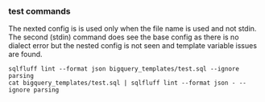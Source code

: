 ### test commands

The nexted config is is used only when the file name is used and not stdin.
The second (stdin) command does see the base config as there is no dialect error
but the nested config is not seen and template variable issues are found.

```
sqlfluff lint --format json bigquery_templates/test.sql --ignore parsing
cat bigquery_templates/test.sql | sqlfluff lint --format json - --ignore parsing
```